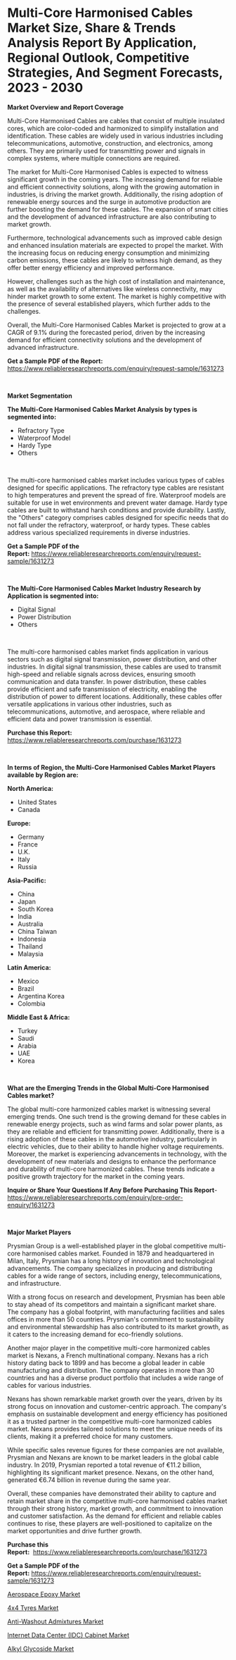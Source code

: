 <p><h1>Multi-Core Harmonised Cables Market Size, Share & Trends Analysis Report By Application, Regional Outlook, Competitive Strategies, And Segment Forecasts, 2023 - 2030</h1></p><p><strong>Market Overview and Report Coverage</strong></p>
<p><p>Multi-Core Harmonised Cables are cables that consist of multiple insulated cores, which are color-coded and harmonized to simplify installation and identification. These cables are widely used in various industries including telecommunications, automotive, construction, and electronics, among others. They are primarily used for transmitting power and signals in complex systems, where multiple connections are required.</p><p>The market for Multi-Core Harmonised Cables is expected to witness significant growth in the coming years. The increasing demand for reliable and efficient connectivity solutions, along with the growing automation in industries, is driving the market growth. Additionally, the rising adoption of renewable energy sources and the surge in automotive production are further boosting the demand for these cables. The expansion of smart cities and the development of advanced infrastructure are also contributing to market growth.</p><p>Furthermore, technological advancements such as improved cable design and enhanced insulation materials are expected to propel the market. With the increasing focus on reducing energy consumption and minimizing carbon emissions, these cables are likely to witness high demand, as they offer better energy efficiency and improved performance.</p><p>However, challenges such as the high cost of installation and maintenance, as well as the availability of alternatives like wireless connectivity, may hinder market growth to some extent. The market is highly competitive with the presence of several established players, which further adds to the challenges.</p><p>Overall, the Multi-Core Harmonised Cables Market is projected to grow at a CAGR of 9.1% during the forecasted period, driven by the increasing demand for efficient connectivity solutions and the development of advanced infrastructure.</p></p>
<p><strong>Get a Sample PDF of the Report:</strong> <a href="https://www.reliableresearchreports.com/enquiry/request-sample/1631273">https://www.reliableresearchreports.com/enquiry/request-sample/1631273</a></p>
<p>&nbsp;</p>
<p><strong>Market Segmentation</strong></p>
<p><strong>The Multi-Core Harmonised Cables Market Analysis by types is segmented into:</strong></p>
<p><ul><li>Refractory Type</li><li>Waterproof Model</li><li>Hardy Type</li><li>Others</li></ul></p>
<p>&nbsp;</p>
<p><p>The multi-core harmonised cables market includes various types of cables designed for specific applications. The refractory type cables are resistant to high temperatures and prevent the spread of fire. Waterproof models are suitable for use in wet environments and prevent water damage. Hardy type cables are built to withstand harsh conditions and provide durability. Lastly, the "Others" category comprises cables designed for specific needs that do not fall under the refractory, waterproof, or hardy types. These cables address various specialized requirements in diverse industries.</p></p>
<p><strong>Get a Sample PDF of the Report:</strong>&nbsp;<a href="https://www.reliableresearchreports.com/enquiry/request-sample/1631273">https://www.reliableresearchreports.com/enquiry/request-sample/1631273</a></p>
<p>&nbsp;</p>
<p><strong>The Multi-Core Harmonised Cables Market Industry Research by Application is segmented into:</strong></p>
<p><ul><li>Digital Signal</li><li>Power Distribution</li><li>Others</li></ul></p>
<p>&nbsp;</p>
<p><p>The multi-core harmonised cables market finds application in various sectors such as digital signal transmission, power distribution, and other industries. In digital signal transmission, these cables are used to transmit high-speed and reliable signals across devices, ensuring smooth communication and data transfer. In power distribution, these cables provide efficient and safe transmission of electricity, enabling the distribution of power to different locations. Additionally, these cables offer versatile applications in various other industries, such as telecommunications, automotive, and aerospace, where reliable and efficient data and power transmission is essential.</p></p>
<p><strong>Purchase this Report:</strong>&nbsp; <a href="https://www.reliableresearchreports.com/purchase/1631273">https://www.reliableresearchreports.com/purchase/1631273</a></p>
<p>&nbsp;</p>
<p><strong>In terms of Region, the Multi-Core Harmonised Cables Market Players available by Region are:</strong></p>
<p>
    <p> <strong> North America: </strong>
        <ul>
            <li>United States</li>
            <li>Canada</li>
        </ul>
        </p> 
    <p> <strong> Europe: </strong>
        <ul>
            <li>Germany</li>
            <li>France</li>
            <li>U.K.</li>
            <li>Italy</li>
            <li>Russia</li>
        </ul>
        </p> 
    <p> <strong> Asia-Pacific: </strong>
        <ul>
            <li>China</li>
            <li>Japan</li>
            <li>South Korea</li>
            <li>India</li>
            <li>Australia</li>
            <li>China Taiwan</li>
            <li>Indonesia</li>
            <li>Thailand</li>
            <li>Malaysia</li>
        </ul>
        </p> 
    <p> <strong> Latin America: </strong>
        <ul>
            <li>Mexico</li>
            <li>Brazil</li>
            <li>Argentina Korea</li>
            <li>Colombia</li>
        </ul>
        </p> 
    <p> <strong> Middle East & Africa: </strong>
        <ul>
            <li>Turkey</li>
            <li>Saudi</li>
            <li>Arabia</li>
            <li>UAE</li>
            <li>Korea</li>
        </ul>
    </p>
    </p>
<p>&nbsp;</p>
<p><strong>What are the Emerging Trends in the Global Multi-Core Harmonised Cables market?</strong></p>
<p><p>The global multi-core harmonized cables market is witnessing several emerging trends. One such trend is the growing demand for these cables in renewable energy projects, such as wind farms and solar power plants, as they are reliable and efficient for transmitting power. Additionally, there is a rising adoption of these cables in the automotive industry, particularly in electric vehicles, due to their ability to handle higher voltage requirements. Moreover, the market is experiencing advancements in technology, with the development of new materials and designs to enhance the performance and durability of multi-core harmonized cables. These trends indicate a positive growth trajectory for the market in the coming years.</p></p>
<p><strong>Inquire or Share Your Questions If Any Before Purchasing This Report</strong>- <a href="https://www.reliableresearchreports.com/enquiry/pre-order-enquiry/1631273">https://www.reliableresearchreports.com/enquiry/pre-order-enquiry/1631273</a></p>
<p>&nbsp;</p>
<p><strong>Major Market Players</strong></p>
<p><p>Prysmian Group is a well-established player in the global competitive multi-core harmonised cables market. Founded in 1879 and headquartered in Milan, Italy, Prysmian has a long history of innovation and technological advancements. The company specializes in producing and distributing cables for a wide range of sectors, including energy, telecommunications, and infrastructure.</p><p>With a strong focus on research and development, Prysmian has been able to stay ahead of its competitors and maintain a significant market share. The company has a global footprint, with manufacturing facilities and sales offices in more than 50 countries. Prysmian's commitment to sustainability and environmental stewardship has also contributed to its market growth, as it caters to the increasing demand for eco-friendly solutions.</p><p>Another major player in the competitive multi-core harmonized cables market is Nexans, a French multinational company. Nexans has a rich history dating back to 1899 and has become a global leader in cable manufacturing and distribution. The company operates in more than 30 countries and has a diverse product portfolio that includes a wide range of cables for various industries.</p><p>Nexans has shown remarkable market growth over the years, driven by its strong focus on innovation and customer-centric approach. The company's emphasis on sustainable development and energy efficiency has positioned it as a trusted partner in the competitive multi-core harmonized cables market. Nexans provides tailored solutions to meet the unique needs of its clients, making it a preferred choice for many customers.</p><p>While specific sales revenue figures for these companies are not available, Prysmian and Nexans are known to be market leaders in the global cable industry. In 2019, Prysmian reported a total revenue of €11.2 billion, highlighting its significant market presence. Nexans, on the other hand, generated €6.74 billion in revenue during the same year.</p><p>Overall, these companies have demonstrated their ability to capture and retain market share in the competitive multi-core harmonised cables market through their strong history, market growth, and commitment to innovation and customer satisfaction. As the demand for efficient and reliable cables continues to rise, these players are well-positioned to capitalize on the market opportunities and drive further growth.</p></p>
<p><strong>Purchase this Report:</strong>&nbsp;&nbsp;<a href="https://www.reliableresearchreports.com/purchase/1631273">https://www.reliableresearchreports.com/purchase/1631273</a></p>
<p></p>
<p><strong>Get a Sample PDF of the Report:</strong>&nbsp;<a href="https://www.reliableresearchreports.com/enquiry/request-sample/1631273">https://www.reliableresearchreports.com/enquiry/request-sample/1631273</a></p>
<p><p><a href="https://medium.com/@lilakautzer2023/aerospace-epoxy-market-outlook-industry-overview-and-forecast-2023-to-2030-a3bcfbaf39e9">Aerospace Epoxy Market</a></p><p><a href="https://medium.com/@chasegibson1901/4x4-tyres-market-trends-and-market-analysis-forecasted-for-period-2023-2030-e42f8bf1f245">4x4 Tyres Market</a></p><p><a href="https://github.com/dzharov81/Market-Research-Report-List-1/blob/main/anti-washout-admixtures-market.md">​Anti-Washout Admixtures Market</a></p><p><a href="https://github.com/ambrozg/Market-Research-Report-List-1/blob/main/internet-data-center-idc-cabinet-market.md">Internet Data Center (IDC) Cabinet Market</a></p><p><a href="https://medium.com/@keenanmarks2023/alkyl-glycoside-market-analysis-its-cagr-market-segmentation-and-global-industry-overview-60302ec8493e">Alkyl Glycoside Market</a></p></p>